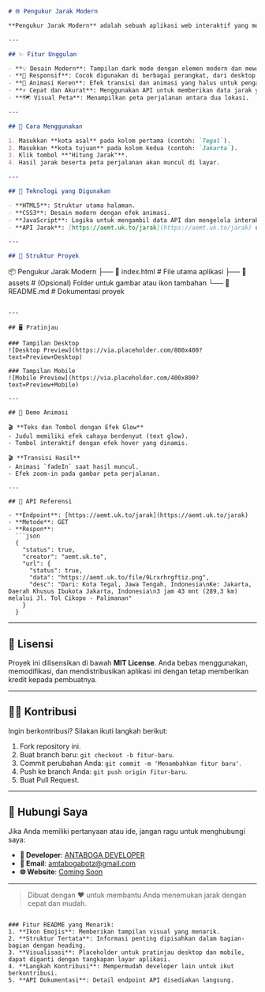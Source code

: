 

```markdown
# 🌐 Pengukur Jarak Modern

**Pengukur Jarak Modern** adalah sebuah aplikasi web interaktif yang memungkinkan Anda untuk menghitung jarak antara dua kota dengan mudah dan cepat. Dibangun dengan teknologi modern, desain responsif, dan dilengkapi animasi yang menarik, aplikasi ini menghadirkan pengalaman pengguna yang menyenangkan.

---

## ✨ Fitur Unggulan

- **💡 Desain Modern**: Tampilan dark mode dengan elemen modern dan mewah.
- **📱 Responsif**: Cocok digunakan di berbagai perangkat, dari desktop hingga ponsel.
- **🎨 Animasi Keren**: Efek transisi dan animasi yang halus untuk pengalaman yang menarik.
- **⚡ Cepat dan Akurat**: Menggunakan API untuk memberikan data jarak yang real-time.
- **🗺️ Visual Peta**: Menampilkan peta perjalanan antara dua lokasi.

---

## 🚀 Cara Menggunakan

1. Masukkan **kota asal** pada kolom pertama (contoh: `Tegal`).
2. Masukkan **kota tujuan** pada kolom kedua (contoh: `Jakarta`).
3. Klik tombol **"Hitung Jarak"**.
4. Hasil jarak beserta peta perjalanan akan muncul di layar.

---

## 🔧 Teknologi yang Digunakan

- **HTML5**: Struktur utama halaman.
- **CSS3**: Desain modern dengan efek animasi.
- **JavaScript**: Logika untuk mengambil data API dan mengelola interaksi pengguna.
- **API Jarak**: [https://aemt.uk.to/jarak](https://aemt.uk.to/jarak) untuk data real-time.

---

## 📂 Struktur Proyek

```
📦 Pengukur Jarak Modern
├── 📄 index.html        # File utama aplikasi
├── 📂 assets           # (Opsional) Folder untuk gambar atau ikon tambahan
└── 📄 README.md         # Dokumentasi proyek
```

---

## 🖥️ Pratinjau

### Tampilan Desktop
![Desktop Preview](https://via.placeholder.com/800x400?text=Preview+Desktop)

### Tampilan Mobile
![Mobile Preview](https://via.placeholder.com/400x800?text=Preview+Mobile)

---

## 🌟 Demo Animasi

🎬 **Teks dan Tombol dengan Efek Glow**
- Judul memiliki efek cahaya berdenyut (text glow).
- Tombol interaktif dengan efek hover yang dinamis.

🎬 **Transisi Hasil**
- Animasi `fadeIn` saat hasil muncul.
- Efek zoom-in pada gambar peta perjalanan.

---

## 🔗 API Referensi

- **Endpoint**: [https://aemt.uk.to/jarak](https://aemt.uk.to/jarak)  
- **Metode**: GET  
- **Respon**:
  ```json
  {
    "status": true,
    "creator": "aemt.uk.to",
    "url": {
      "status": true,
      "data": "https://aemt.uk.to/file/9Lrxrhrgftiz.png",
      "desc": "Dari: Kota Tegal, Jawa Tengah, Indonesia\nKe: Jakarta, Daerah Khusus Ibukota Jakarta, Indonesia\n3 jam 43 mnt (289,3 km) melalui Jl. Tol Cikopo - Palimanan"
    }
  }
  ```

---

## 📜 Lisensi

Proyek ini dilisensikan di bawah **MIT License**. Anda bebas menggunakan, memodifikasi, dan mendistribusikan aplikasi ini dengan tetap memberikan kredit kepada pembuatnya.

---

## 👨‍💻 Kontribusi

Ingin berkontribusi? Silakan ikuti langkah berikut:
1. Fork repository ini.
2. Buat branch baru: `git checkout -b fitur-baru`.
3. Commit perubahan Anda: `git commit -m 'Menambahkan fitur baru'`.
4. Push ke branch Anda: `git push origin fitur-baru`.
5. Buat Pull Request.

---

## 💬 Hubungi Saya

Jika Anda memiliki pertanyaan atau ide, jangan ragu untuk menghubungi saya:

- **💼 Developer**: [ANTABOGA DEVELOPER](#)
- **📧 Email**: amtabogabotz@gmail.com
- **🌐 Website**: [Coming Soon](#)

---

> Dibuat dengan ❤️ untuk membantu Anda menemukan jarak dengan cepat dan mudah.
```

### Fitur README yang Menarik:
1. **Ikon Emojis**: Memberikan tampilan visual yang menarik.
2. **Struktur Tertata**: Informasi penting dipisahkan dalam bagian-bagian dengan heading.
3. **Visualisasi**: Placeholder untuk pratinjau desktop dan mobile, dapat diganti dengan tangkapan layar aplikasi.
4. **Langkah Kontribusi**: Mempermudah developer lain untuk ikut berkontribusi.
5. **API Dokumentasi**: Detail endpoint API disediakan langsung.

